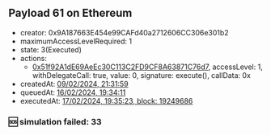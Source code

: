 ## Payload 61 on Ethereum

- creator: 0x9A187663E454e99CAFd40a2712606CC306e301b2
- maximumAccessLevelRequired: 1
- state: 3(Executed)
- actions:
  - [0x51f92A1dE69AeEc30C113C2FD9CF8A63871C76d7](https://etherscan.io/tx/0x51f92A1dE69AeEc30C113C2FD9CF8A63871C76d7), accessLevel: 1, withDelegateCall: true, value: 0, signature: execute(), callData: 0x
- createdAt: [09/02/2024, 21:31:59](https://etherscan.io/tx/0x7fd0f4d926181adfceefaff657cf50788302d49f5ab5c6d97b0b3b1c2510b740)
- queuedAt: [16/02/2024, 19:34:11](https://etherscan.io/tx/0x016a6fa3d99b37a676355d881b89d5369219dfb6777d2effa78f2affee3a0dfa)
- executedAt: [17/02/2024, 19:35:23, block: 19249686](https://etherscan.io/tx/0x86261f8f747c1eb0cb277fe2aa702de302fb3f66f02a65d3d7769a56ca1d0c7c)

### :sos: simulation failed: 33

